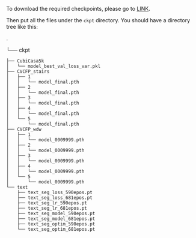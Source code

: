 To download the required checkpoints, please go to <a href="https://drive.google.com/drive/folders/1SjmCiK08-gpNGN8TZX5_kaErGv05c0Sg?usp=sharing">LINK</a>.

Then put all the files under the `ckpt` directory. You should have a directory tree like this:

.

└── ckpt

    ├── CubiCasa5k
    │   └── model_best_val_loss_var.pkl
    ├── CVCFP_stairs
    │   ├── 1
    │   │   └── model_final.pth
    │   ├── 2
    │   │   └── model_final.pth
    │   ├── 3
    │   │   └── model_final.pth
    │   ├── 4
    │   │   └── model_final.pth
    │   └── 5
    │       └── model_final.pth
    ├── CVCFP_wdw
    │   ├── 1
    │   │   └── model_0009999.pth
    │   ├── 2
    │   │   └── model_0009999.pth
    │   ├── 3
    │   │   └── model_0009999.pth
    │   ├── 4
    │   │   └── model_0009999.pth
    │   └── 5
    │       └── model_0009999.pth
    └── text
        ├── text_seg_loss_590epos.pt
        ├── text_seg_loss_681epos.pt
        ├── text_seg_lr_590epos.pt
        ├── text_seg_lr_681epos.pt
        ├── text_seg_model_590epos.pt
        ├── text_seg_model_681epos.pt
        ├── text_seg_optim_590epos.pt
        └── text_seg_optim_681epos.pt
